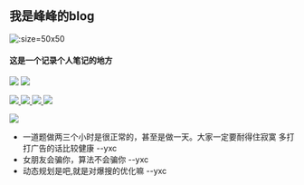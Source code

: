 ## 我是峰峰的blog


![](https://gitcode.net/jyf_111/imgbed/-/raw/master/pictures/2023/02/4_11_30_49_in_a_dream.jpg ':size=50x50')


#### 这是一个记录个人笔记的地方

![](https://wakapi.dev/api/badge/jyf-111/interval:today?label=wakatime+today)
![](https://wakapi.dev/api/badge/jyf-111/jyf-111/interval:30_days?label=wakatime+last+30d)

<p align="left">
    <a href="https://neovim.io/"> <img src="https://img.shields.io/badge/neovim-%2357A143.svg?&style=for-the-badge&logo=neovim&logoColor=white"/> </a>
	<a href="https://github.com/Microsoft/Terminal/"> <img src="https://img.shields.io/badge/wt-%234d4d4d.svg?&style=for-the-badge&logo=windows-terminal&logoColor=white"/> </a>
    <a href=""> <img src="https://img.shields.io/badge/-win11-blue?style=for-the-badge&logo=windows"/> </a>
    <a href="https://www.archlinux.org/"> <img src="https://img.shields.io/badge/arch-%231793d1.svg?&style=for-the-badge&logo=arch-linux&logoColor=white"/> </a>
<p>


![](https://github-readme-stats.vercel.app/api/wakatime?username=jyf-111&api_domain=wakapi.dev&bg_color=2D3748&title_color=2F855A&icon_color=2F855A&text_color=ffffff&custom_title=Wakapi%20Week%20Stats&layout=compact)


- 一道题做两三个小时是很正常的，甚至是做一天。大家一定要耐得住寂寞
多打打广告的话比较健康 --yxc
- 女朋友会骗你，算法不会骗你 --yxc
- 动态规划是吧,就是对爆搜的优化嘛 --yxc